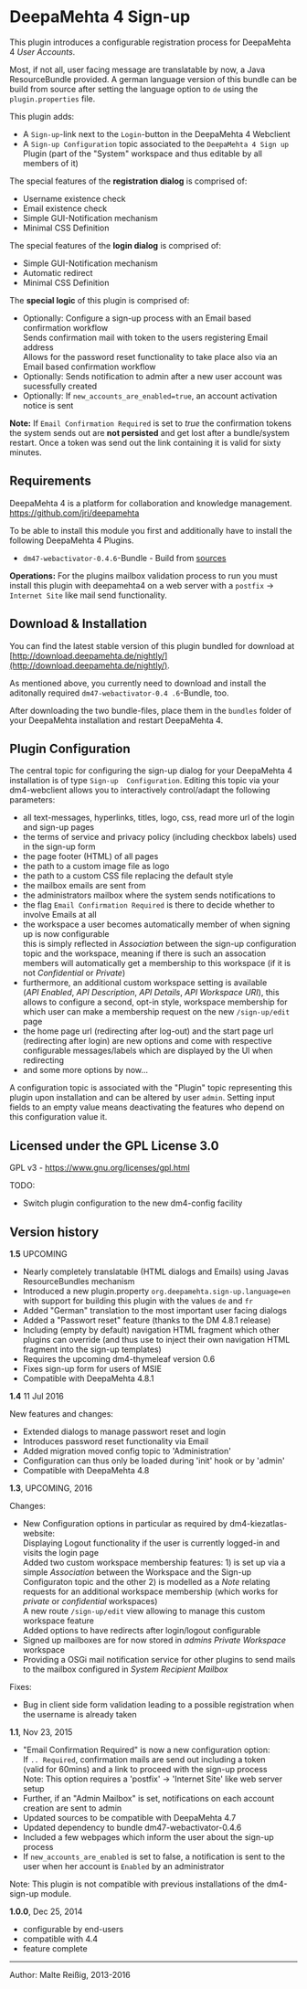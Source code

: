 
# DeepaMehta 4 Sign-up

This plugin introduces a configurable registration process for DeepaMehta 4 _User Accounts_.

Most, if not all, user facing message are translatable by now, a Java ResourceBundle provided. A german language version of this bundle can be build from source after setting the language option to `de` using the `plugin.properties` file.

This plugin adds:
*   A `Sign-up`-link next to the `Login`-button in the DeepaMehta 4 Webclient
*   A `Sign-up Configuration` topic associated to the `DeepaMehta 4 Sign up` Plugin
     (part of the "System" workspace and thus editable by all members of it)

The special features of the **registration dialog** is comprised of:
*   Username existence check
*   Email existence check
*   Simple GUI-Notification mechanism
*   Minimal CSS Definition

The special features of the **login dialog** is comprised of:
*   Simple GUI-Notification mechanism
*   Automatic redirect
*   Minimal CSS Definition

The **special logic** of this plugin is comprised of:
*   Optionally: Configure a sign-up process with an Email based confirmation workflow<br/>
    Sends confirmation mail with token to the users registering Email address<br/>
    Allows for the password reset functionality to take place also via an Email based confirmation workflow
*   Optionally: Sends notification to admin after a new user account was sucessfully created
*   Optionally: If `new_accounts_are_enabled=true`, an account activation notice is sent

**Note:** If `Email Confirmation Required` is set to _true_ the confirmation tokens the system sends out are **not persisted** and get lost after a bundle/system restart. Once a token was send out the link containing it is valid for sixty minutes.

## Requirements

DeepaMehta 4 is a platform for collaboration and knowledge management.
https://github.com/jri/deepamehta

To be able to install this module you first and additionally have to install the following DeepaMehta 4 Plugins.

*    `dm47-webactivator-0.4.6`-Bundle - Build from [sources](https://github.com/jri/dm4-webactivator)

**Operations:** For the plugins mailbox validation process to run you must install this plugin with deepamehta4 on a web server with a 
`postfix` -> `Internet Site` like mail send functionality.

## Download & Installation

You can find the latest stable version of this plugin bundled for download at [http://download.deepamehta.de/nightly/](http://download.deepamehta.de/nightly/).

As mentioned above, you currently need to download and install the aditonally required `dm47-webactivator-0.4
.6`-Bundle, too.

After downloading the two bundle-files, place them in the `bundles` folder of your DeepaMehta installation and restart 
DeepaMehta 4.

## Plugin Configuration

The central topic for configuring the sign-up dialog for your DeepaMehta 4 installation is of type `Sign-up 
Configuration`. Editing this topic via your dm4-webclient allows you to interactively control/adapt the following 
parameters:

*    all text-messages, hyperlinks, titles, logo, css, read more url of the login and sign-up pages
*    the terms of service and privacy policy (including checkbox labels) used in the sign-up form
*    the page footer (HTML) of all pages
*    the path to a custom image file as logo
*    the path to a custom CSS file replacing the default style
*    the mailbox emails are sent from
*    the administrators mailbox where the system sends notifications to
*    the flag `Email Confirmation Required` is there to decide whether to involve Emails at all
*    the workspace a user becomes automatically member of when signing up is now configurable<br/>
     this is simply reflected in _Association_ between the sign-up configuration topic and the workspace, meaning if there is such an assocation members will automatically get a membership to this workspace (if it is not _Confidential_ or _Private_)
*    furthermore, an additional custom workspace setting is available<br/>
     (_API Enabled_, _API Description_, _API Details_, _API Workspace URI_), this allows to configure a second, opt-in style, workspace membership for which user can make a membership request on the new `/sign-up/edit` page
*    the home page url (redirecting after log-out) and the start page url (redirecting after login) are new options and come with respective configurable messages/labels which are displayed by the UI when redirecting
*    and some more options by now...

A configuration topic is associated with the "Plugin" topic representing this plugin upon installation and can be altered by user `admin`. Setting input fields to an empty value means deactivating the features who depend on this configuration value it.

## Licensed under the GPL License 3.0

GPL v3 - https://www.gnu.org/licenses/gpl.html

TODO: 

- Switch plugin configuration to the new dm4-config facility

## Version history

**1.5** UPCOMING

* Nearly completely translatable (HTML dialogs and Emails) using Javas ResourceBundles mechanism
* Introduced a new plugin.property `org.deepamehta.sign-up.language=en` with support for building this plugin with the values `de` and `fr`
* Added "German" translation to the most important user facing dialogs
* Added a "Passwort reset" feature (thanks to the DM 4.8.1 release)
* Including (empty by default) navigation HTML fragment which other plugins can override
  (and thus use to inject their own navigation HTML fragment into the sign-up templates)
* Requires the upcoming dm4-thymeleaf version 0.6
* Fixes sign-up form for users of MSIE
* Compatible with DeepaMehta 4.8.1

**1.4** 11 Jul 2016

New features and changes:

* Extended dialogs to manage passwort reset and login
* Introduces password reset functionality via Email
* Added migration moved config topic to 'Administration'
* Configuration can thus only be loaded during 'init' hook or by 'admin'
* Compatible with DeepaMehta 4.8

**1.3**, UPCOMING, 2016

Changes:

- New Configuration options in particular as required by dm4-kiezatlas-website:<br/>
  Displaying Logout functionality if the user is currently logged-in and visits the login page<br/>
  Added two custom workspace membership features: 1) is set up via a simple _Association_ between the Workspace and the Sign-up Configuraton topic and the other 2) is modelled as a _Note_ relating requests for an additional workspace membership (which works for _private_ or _confidential_ workspaces)<br/>
  A new route `/sign-up/edit` view allowing to manage this custom workspace feature<br/>
  Added options to have redirects after login/logout configurable<br/>
- Signed up mailboxes are for now stored in _admins_ _Private Workspace_ workspace<br/>
- Providing a OSGi mail notification service for other plugins to send mails to the mailbox configured in _System Recipient Mailbox_

Fixes:

- Bug in client side form validation leading to a possible registration when the username is already taken


**1.1**, Nov 23, 2015

- "Email Confirmation Required" is now a new configuration option:<br/>
  If `.. Required`, confirmation mails are send out including a token<br/>
  (valid for 60mins) and a link to proceed with the sign-up process<br/>
  Note: This option requires a 'postfix' -> 'Internet Site' like web server setup
- Further, if an "Admin Mailbox" is set, notifications on each account creation are sent to admin
- Updated sources to be compatible with DeepaMehta 4.7
- Updated dependency to bundle dm47-webactivator-0.4.6
- Included a few webpages which inform the user about the sign-up process
- If `new_accounts_are_enabled` is set to false, a notification is sent to the user when her
  account is `Enabled` by an administrator

Note: This plugin is not compatible with previous installations of the dm4-sign-up module.

**1.0.0**, Dec 25, 2014

- configurable by end-users
- compatible with 4.4
- feature complete

-------------------------------
Author: Malte Reißig, 2013-2016

